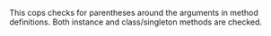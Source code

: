 This cops checks for parentheses around the arguments in method
definitions. Both instance and class/singleton methods are checked.